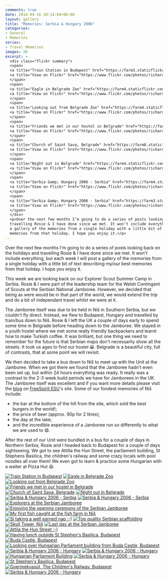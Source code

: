 ```yaml
---
comments: true
date: 2014-04-16 20:14:04+00:00
layout: gallery
title: "Memories: Serbia & Hungary 2006"
categories:
- General
- Memories
series: 
- Travel Memories
images: 26
excerpt: >
  <div class="flickr summary">
  <span>
  <a title="Train Station in Budapest" href="https://farm3.staticflickr.com/2932/13805433943_28848300f1_b.jpg" class="image cboxElement" rel="gallery0"><img src="https://farm3.staticflickr.com/2932/13805433943_28848300f1_q.jpg" alt="Train Station in Budapest"></a>
  <a title="View on Flickr" href="https://www.flickr.com/photos/richard-perry/13805433943/" class="flickrlink"> </a>
  </span>
  <span>
  <a title="Eagle in Belgrade Zoo" href="https://farm4.staticflickr.com/3803/13805441393_100d0959d4_b.jpg" class="image cboxElement" rel="gallery0"><img src="https://farm4.staticflickr.com/3803/13805441393_100d0959d4_q.jpg" alt="Eagle in Belgrade Zoo"></a>
  <a title="View on Flickr" href="https://www.flickr.com/photos/richard-perry/13805441393/" class="flickrlink"> </a>
  </span>
  <span>
  <a title="Looking out from Belgrade Zoo" href="https://farm4.staticflickr.com/3725/13805425175_c6b08c44b2_b.jpg" class="image cboxElement" rel="gallery0"><img src="https://farm4.staticflickr.com/3725/13805425175_c6b08c44b2_q.jpg" alt="Looking out from Belgrade Zoo"></a>
  <a title="View on Flickr" href="https://www.flickr.com/photos/richard-perry/13805425175/" class="flickrlink"> </a>
  </span>
  <span>
  <a title="Friends we met in our hostel in Belgrade" href="https://farm3.staticflickr.com/2810/13805777864_88f8c36723_b.jpg" class="image cboxElement" rel="gallery0"><img src="https://farm3.staticflickr.com/2810/13805777864_88f8c36723_q.jpg" alt="Friends we met in our hostel in Belgrade"></a>
  <a title="View on Flickr" href="https://www.flickr.com/photos/richard-perry/13805777864/" class="flickrlink"> </a>
  </span>
  <span>
  <a title="Church of Saint Sava, Belgrade" href="https://farm8.staticflickr.com/7389/13805440025_66e0f8043d_b.jpg" class="image cboxElement" rel="gallery0"><img src="https://farm8.staticflickr.com/7389/13805440025_66e0f8043d_q.jpg" alt="Church of Saint Sava, Belgrade"></a>
  <a title="View on Flickr" href="https://www.flickr.com/photos/richard-perry/13805440025/" class="flickrlink"> </a>
  </span>
  <span>
  <a title="Night out in Belgrade" href="https://farm4.staticflickr.com/3818/13805468613_457d0aa307_b.jpg" class="image cboxElement" rel="gallery0"><img src="https://farm4.staticflickr.com/3818/13805468613_457d0aa307_q.jpg" alt="Night out in Belgrade"></a>
  <a title="View on Flickr" href="https://www.flickr.com/photos/richard-perry/13805468613/" class="flickrlink"> </a>
  </span>
  <span>
  <a title="Serbia &amp; Hungary 2006 - Serbia" href="https://farm4.staticflickr.com/3698/13805800144_12029af158_b.jpg" class="image cboxElement" rel="gallery0"><img src="https://farm4.staticflickr.com/3698/13805800144_12029af158_q.jpg" alt="Serbia &amp; Hungary 2006 - Serbia"></a>
  <a title="View on Flickr" href="https://www.flickr.com/photos/richard-perry/13805800144/" class="flickrlink"> </a>
  </span>
  <span>
  <a title="Serbia &amp; Hungary 2006 - Serbia" href="https://farm3.staticflickr.com/2936/13805487013_22888bbd1c_b.jpg" class="image cboxElement" rel="gallery0"><img src="https://farm3.staticflickr.com/2936/13805487013_22888bbd1c_q.jpg" alt="Serbia &amp; Hungary 2006 - Serbia"></a>
  <a title="View on Flickr" href="https://www.flickr.com/photos/richard-perry/13805487013/" class="flickrlink"> </a>
  </span>
  </div>
  <p>Over the next few months I’m going to do a series of posts looking back on the holidays and
  travelling Rosie & I have done since we met. It won’t include everything, but each week I will post
  a gallery of the memories from a single holiday with a little bit of text describing my/our best
  memories from that holiday. I hope you enjoy it.</p>
---
```


Over the next few months I'm going to do a series of posts looking back on the holidays and
travelling Rosie & I have done since we met. It won't include everything, but each week I will post
a gallery of the memories from a single holiday with a little bit of text describing my/our best
memories from that holiday. I hope you enjoy it.

This week we are looking back on our Explorer Scout Summer Camp in Serbia. Rosie & I were part of
the leadership team for the Welsh Contingent of Scouts at the Serbian National Jamboree. However,
we decided that being as were would be in that part of the world, we would extend the trip and do a
bit of independant travel whilst we were at it.

The Jamboree itself was due to be held in Niš in Southern Serbia, but we couldn't fly direct.
Instead, we flew to Budapest, Hungary and travelled by train/bus down to Niš. Rosie & I left the UK
a couple of days early to spend some time in Belgrade before heading down to the Jamboree. We stayed
in a youth hostel where we met some really friendly backpackers and learnt how to make Turkish
coffee. It was brilliant, but one thing we need to remember for the future is that Serbian maps
don't necessarily show all the streets. It took us ages to find our hostel :grinning:. Belgrade is
a beautiful city, full of contrasts, that at some point we will revisit.

We then decided to take a bus down to Niš to meet up with the Unit at the Jamboree. When we got
there we found that the Jamboree hadn't even been set up, but within 24 hours everything was ready.
It really was a contrast to the 2-3 week build periods we have for Jamborees in the UK. The Jamboree
itself was excellent and if you want more details please visit the [blog][sb] on
[FreeSpirit ESU][fs]'s site. Some of our fondest memories of Niš include:

* the bar at the bottom of the hill from the site, which sold the best burgers in the world!;
* the price of beer (approx. 90p for 2 litres);
* the day at the lake;
* and the incredible experience of a Jamboree run so differently to what we are used to :smile:.

After the rest of our Unit were bundled in a bus for a couple of days in Northern Serbia, Rosie and
I headed back to Budapest for a couple of days sightseeing. We got to see Attilla the Hun Street,
the parliament building, St Stephens Basilica, the children's railway and some crazy locals with
pool noodles all over them! We even got to learn & practice some Hungarian with a waiter at Pizza
Hut :smiley:.

<div class="flickr gallery">
<span>
<a title="Train Station in Budapest" href="https://farm3.staticflickr.com/2932/13805433943_28848300f1_b.jpg" class="image cboxElement" rel="gallery0"><img src="https://farm3.staticflickr.com/2932/13805433943_28848300f1_q.jpg" alt="Train Station in Budapest"></a>
<a title="View on Flickr" href="https://www.flickr.com/photos/richard-perry/13805433943/" class="flickrlink"> </a>
</span>
<span>
<a title="Eagle in Belgrade Zoo" href="https://farm4.staticflickr.com/3803/13805441393_100d0959d4_b.jpg" class="image cboxElement" rel="gallery0"><img src="https://farm4.staticflickr.com/3803/13805441393_100d0959d4_q.jpg" alt="Eagle in Belgrade Zoo"></a>
<a title="View on Flickr" href="https://www.flickr.com/photos/richard-perry/13805441393/" class="flickrlink"> </a>
</span>
<span>
<a title="Looking out from Belgrade Zoo" href="https://farm4.staticflickr.com/3725/13805425175_c6b08c44b2_b.jpg" class="image cboxElement" rel="gallery0"><img src="https://farm4.staticflickr.com/3725/13805425175_c6b08c44b2_q.jpg" alt="Looking out from Belgrade Zoo"></a>
<a title="View on Flickr" href="https://www.flickr.com/photos/richard-perry/13805425175/" class="flickrlink"> </a>
</span>
<span>
<a title="Friends we met in our hostel in Belgrade" href="https://farm3.staticflickr.com/2810/13805777864_88f8c36723_b.jpg" class="image cboxElement" rel="gallery0"><img src="https://farm3.staticflickr.com/2810/13805777864_88f8c36723_q.jpg" alt="Friends we met in our hostel in Belgrade"></a>
<a title="View on Flickr" href="https://www.flickr.com/photos/richard-perry/13805777864/" class="flickrlink"> </a>
</span>
<span>
<a title="Church of Saint Sava, Belgrade" href="https://farm8.staticflickr.com/7389/13805440025_66e0f8043d_b.jpg" class="image cboxElement" rel="gallery0"><img src="https://farm8.staticflickr.com/7389/13805440025_66e0f8043d_q.jpg" alt="Church of Saint Sava, Belgrade"></a>
<a title="View on Flickr" href="https://www.flickr.com/photos/richard-perry/13805440025/" class="flickrlink"> </a>
</span>
<span>
<a title="Night out in Belgrade" href="https://farm4.staticflickr.com/3818/13805468613_457d0aa307_b.jpg" class="image cboxElement" rel="gallery0"><img src="https://farm4.staticflickr.com/3818/13805468613_457d0aa307_q.jpg" alt="Night out in Belgrade"></a>
<a title="View on Flickr" href="https://www.flickr.com/photos/richard-perry/13805468613/" class="flickrlink"> </a>
</span>
<span>
<a title="Serbia &amp; Hungary 2006 - Serbia" href="https://farm4.staticflickr.com/3698/13805800144_12029af158_b.jpg" class="image cboxElement" rel="gallery0"><img src="https://farm4.staticflickr.com/3698/13805800144_12029af158_q.jpg" alt="Serbia &amp; Hungary 2006 - Serbia"></a>
<a title="View on Flickr" href="https://www.flickr.com/photos/richard-perry/13805800144/" class="flickrlink"> </a>
</span>
<span>
<a title="Serbia &amp; Hungary 2006 - Serbia" href="https://farm3.staticflickr.com/2936/13805487013_22888bbd1c_b.jpg" class="image cboxElement" rel="gallery0"><img src="https://farm3.staticflickr.com/2936/13805487013_22888bbd1c_q.jpg" alt="Serbia &amp; Hungary 2006 - Serbia"></a>
<a title="View on Flickr" href="https://www.flickr.com/photos/richard-perry/13805487013/" class="flickrlink"> </a>
</span>
<span>
<a title="Explorers at the Serbian Jamboree" href="https://farm8.staticflickr.com/7444/13805473525_9da4b51a5f_b.jpg" class="image cboxElement" rel="gallery0"><img src="https://farm8.staticflickr.com/7444/13805473525_9da4b51a5f_q.jpg" alt="Explorers at the Serbian Jamboree"></a>
<a title="View on Flickr" href="https://www.flickr.com/photos/richard-perry/13805473525/" class="flickrlink"> </a>
</span>
<span>
<a title="Enjoying the opening ceremony of the Serbian Jamboree" href="https://farm4.staticflickr.com/3771/13805503533_32508324bf_b.jpg" class="image cboxElement" rel="gallery0"><img src="https://farm4.staticflickr.com/3771/13805503533_32508324bf_q.jpg" alt="Enjoying the opening ceremony of the Serbian Jamboree"></a>
<a title="View on Flickr" href="https://www.flickr.com/photos/richard-perry/13805503533/" class="flickrlink"> </a>
</span>
<span>
<a title="My first fish caught at the fish farm in Niš" href="https://farm4.staticflickr.com/3726/13805489365_1281e44754_b.jpg" class="image cboxElement" rel="gallery0"><img src="https://farm4.staticflickr.com/3726/13805489365_1281e44754_q.jpg" alt="My first fish caught at the fish farm in Niš"></a>
<a title="View on Flickr" href="https://www.flickr.com/photos/richard-perry/13805489365/" class="flickrlink"> </a>
</span>
<span>
<a title="Si taking a well earned nap :-)" href="https://farm4.staticflickr.com/3680/13805496925_e4f5bf05d5_b.jpg" class="image cboxElement" rel="gallery0"><img src="https://farm4.staticflickr.com/3680/13805496925_e4f5bf05d5_q.jpg" alt="Si taking a well earned nap :-)"></a>
<a title="View on Flickr" href="https://www.flickr.com/photos/richard-perry/13805496925/" class="flickrlink"> </a>
</span>
<span>
<a title="Top quality Serbian scaffolding" href="https://farm3.staticflickr.com/2867/13805506085_745fd06662_b.jpg" class="image cboxElement" rel="gallery0"><img src="https://farm3.staticflickr.com/2867/13805506085_745fd06662_q.jpg" alt="Top quality Serbian scaffolding"></a>
<a title="View on Flickr" href="https://www.flickr.com/photos/richard-perry/13805506085/" class="flickrlink"> </a>
</span>
<span>
<a title="Skull Tower, Niš" href="https://farm4.staticflickr.com/3682/13805518795_1bba3f0ca5_b.jpg" class="image cboxElement" rel="gallery0"><img src="https://farm4.staticflickr.com/3682/13805518795_1bba3f0ca5_q.jpg" alt="Skull Tower, Niš"></a>
<a title="View on Flickr" href="https://www.flickr.com/photos/richard-perry/13805518795/" class="flickrlink"> </a>
</span>
<span>
<a title="Last day at the Serbian Jamboree" href="https://farm6.staticflickr.com/5568/13805529755_e0662844a3_b.jpg" class="image cboxElement" rel="gallery0"><img src="https://farm6.staticflickr.com/5568/13805529755_e0662844a3_q.jpg" alt="Last day at the Serbian Jamboree"></a>
<a title="View on Flickr" href="https://www.flickr.com/photos/richard-perry/13805529755/" class="flickrlink"> </a>
</span>
<span>
<a title="Attila the Hun Street :-)" href="https://farm8.staticflickr.com/7167/13805562383_b78990006a_b.jpg" class="image cboxElement" rel="gallery0"><img src="https://farm8.staticflickr.com/7167/13805562383_b78990006a_q.jpg" alt="Attila the Hun Street :-)"></a>
<a title="View on Flickr" href="https://www.flickr.com/photos/richard-perry/13805562383/" class="flickrlink"> </a>
</span>
<span>
<a title="Having lunch outside St Stephen's Basilica, Budapest" href="https://farm3.staticflickr.com/2826/13805575123_6e013fb378_b.jpg" class="image cboxElement" rel="gallery0"><img src="https://farm3.staticflickr.com/2826/13805575123_6e013fb378_q.jpg" alt="Having lunch outside St Stephen's Basilica, Budapest"></a>
<a title="View on Flickr" href="https://www.flickr.com/photos/richard-perry/13805575123/" class="flickrlink"> </a>
</span>
<span>
<a title="Buda Castle, Budapest" href="https://farm3.staticflickr.com/2822/13805560225_23bc724cc7_b.jpg" class="image cboxElement" rel="gallery0"><img src="https://farm3.staticflickr.com/2822/13805560225_23bc724cc7_q.jpg" alt="Buda Castle, Budapest"></a>
<a title="View on Flickr" href="https://www.flickr.com/photos/richard-perry/13805560225/" class="flickrlink"> </a>
</span>
<span>
<a title="Looking over Hungarian Parliament building from Buda Castle, Budapest" href="https://farm8.staticflickr.com/7144/13805594383_fb05cb0ea8_b.jpg" class="image cboxElement" rel="gallery0"><img src="https://farm8.staticflickr.com/7144/13805594383_fb05cb0ea8_q.jpg" alt="Looking over Hungarian Parliament building from Buda Castle, Budapest"></a>
<a title="View on Flickr" href="https://www.flickr.com/photos/richard-perry/13805594383/" class="flickrlink"> </a>
</span>
<span>
<a title="Serbia &amp; Hungary 2006 - Hungary" href="https://farm8.staticflickr.com/7013/13805606713_766dc1679e_b.jpg" class="image cboxElement" rel="gallery0"><img src="https://farm8.staticflickr.com/7013/13805606713_766dc1679e_q.jpg" alt="Serbia &amp; Hungary 2006 - Hungary"></a>
<a title="View on Flickr" href="https://www.flickr.com/photos/richard-perry/13805606713/" class="flickrlink"> </a>
</span>
<span>
<a title="Serbia &amp; Hungary 2006 - Hungary" href="https://farm4.staticflickr.com/3750/13805593735_559f5528c7_b.jpg" class="image cboxElement" rel="gallery0"><img src="https://farm4.staticflickr.com/3750/13805593735_559f5528c7_q.jpg" alt="Serbia &amp; Hungary 2006 - Hungary"></a>
<a title="View on Flickr" href="https://www.flickr.com/photos/richard-perry/13805593735/" class="flickrlink"> </a>
</span>
<span>
<a title="Hungarian Parliament Building" href="https://farm4.staticflickr.com/3799/13805946434_b1b7960b52_b.jpg" class="image cboxElement" rel="gallery0"><img src="https://farm4.staticflickr.com/3799/13805946434_b1b7960b52_q.jpg" alt="Hungarian Parliament Building"></a>
<a title="View on Flickr" href="https://www.flickr.com/photos/richard-perry/13805946434/" class="flickrlink"> </a>
</span>
<span>
<a title="Serbia &amp; Hungary 2006 - Hungary" href="https://farm6.staticflickr.com/5538/13805639943_1fc65fe4aa_b.jpg" class="image cboxElement" rel="gallery0"><img src="https://farm6.staticflickr.com/5538/13805639943_1fc65fe4aa_q.jpg" alt="Serbia &amp; Hungary 2006 - Hungary"></a>
<a title="View on Flickr" href="https://www.flickr.com/photos/richard-perry/13805639943/" class="flickrlink"> </a>
</span>
<span>
<a title="St Stephen's Basilica, Budapest" href="https://farm3.staticflickr.com/2865/13805626395_48eb1be555_b.jpg" class="image cboxElement" rel="gallery0"><img src="https://farm3.staticflickr.com/2865/13805626395_48eb1be555_q.jpg" alt="St Stephen's Basilica, Budapest"></a>
<a title="View on Flickr" href="https://www.flickr.com/photos/richard-perry/13805626395/" class="flickrlink"> </a>
</span>
<span>
<a title="Gyermekvasút, The Children's Railway, Budapest" href="https://farm3.staticflickr.com/2850/13805981704_fdbd327034_b.jpg" class="image cboxElement" rel="gallery0"><img src="https://farm3.staticflickr.com/2850/13805981704_fdbd327034_q.jpg" alt="Gyermekvasút, The Children's Railway, Budapest"></a>
<a title="View on Flickr" href="https://www.flickr.com/photos/richard-perry/13805981704/" class="flickrlink"> </a>
</span>
<span>
<a title="Serbia &amp; Hungary 2006 - Hungary" href="https://farm4.staticflickr.com/3671/13805991254_ef584040a0_b.jpg" class="image cboxElement" rel="gallery0"><img src="https://farm4.staticflickr.com/3671/13805991254_ef584040a0_q.jpg" alt="Serbia &amp; Hungary 2006 - Hungary"></a>
<a title="View on Flickr" href="https://www.flickr.com/photos/richard-perry/13805991254/" class="flickrlink"> </a>
</span>
</div>

[sb]: //freespiritesu.org.uk/campdiaries/serbia06/ "Serbia 2006"
[fs]: //freespiritesu.org.uk/ "FreeSpirit ESU"
